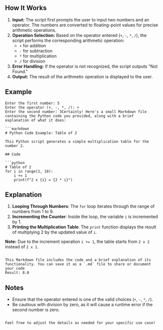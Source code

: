 
## How It Works

1. **Input:** The script first prompts the user to input two numbers and an operator. The numbers are converted to floating-point values for precise arithmetic operations.
2. **Operation Selection:** Based on the operator entered (`+`, `-`, `*`, `/`), the script performs the corresponding arithmetic operation:
   - `+` for addition
   - `-` for subtraction
   - `*` for multiplication
   - `/` for division
3. **Error Handling:** If the operator is not recognized, the script outputs "Not Found."
4. **Output:** The result of the arithmetic operation is displayed to the user.

## Example

```plaintext
Enter the first number: 5
Enter the operator (+, -, *, /): +
Enter the second number: 3Certainly! Here's a small Markdown file containing the Python code you provided, along with a brief explanation of what it does:

```markdown
# Python Code Example: Table of 2

This Python script generates a simple multiplication table for the number 2. 

## Code

```python
# Table of 2
for i in range(1, 10):
    i += 1
    print(f"2 x {i} = {2 * i}")
```

## Explanation

1. **Looping Through Numbers**: The `for` loop iterates through the range of numbers from 1 to 9.
2. **Incrementing the Counter**: Inside the loop, the variable `i` is incremented by 1.
3. **Printing the Multiplication Table**: The `print` function displays the result of multiplying 2 by the updated value of `i`.

**Note:** Due to the increment operation `i += 1`, the table starts from `2 x 2` instead of `2 x 1`.
```

This Markdown file includes the code and a brief explanation of its functionality. You can save it as a `.md` file to share or document your code
Result: 8.0
```

## Notes

- Ensure that the operator entered is one of the valid choices (`+`, `-`, `*`, `/`).
- Be cautious with division by zero, as it will cause a runtime error if the second number is zero.
```

Feel free to adjust the details as needed for your specific use case!